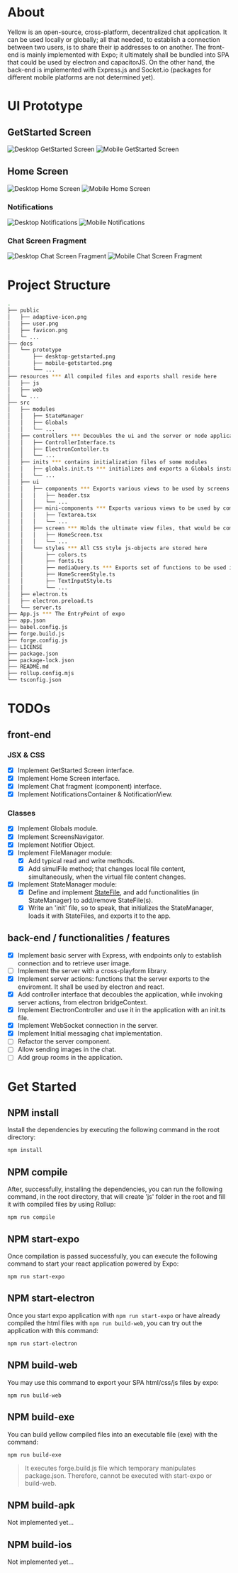 # About

Yellow is an open-source, cross-platform, decentralized chat application. It can be used locally or globally; all that needed, to establish a connection between two users, is to share their ip addresses to on another. The front-end is mainly implemented with Expo; it ultimately shall be bundled into SPA that could be used by electron and capacitorJS. On the other hand, the back-end is implemented with Express.js and Socket.io (packages for different mobile platforms are not determined yet).

# UI Prototype

## GetStarted Screen

![Desktop GetStarted Screen](./docs/prototype/desktop-getstarted.png)
![Mobile GetStarted Screen](./docs/prototype/mobile-getstarted.png)

## Home Screen

![Desktop Home Screen](./docs/prototype/desktop-home.png)
![Mobile Home Screen](./docs/prototype/mobile-home.png)

### Notifications

![Desktop Notifications](./docs/prototype/desktop-notification.png)
![Mobile Notifications](./docs/prototype/mobile-notification.png)

### Chat Screen Fragment

![Desktop Chat Screen Fragment](./docs/prototype/desktop-chat.png)
![Mobile Chat Screen Fragment](./docs/prototype/mobile-chat.png)

# Project Structure

```sh
.
├── public
│   ├── adaptive-icon.png
│   ├── user.png
│   ├── favicon.png
│   └─ ...
├── docs
│   └── prototype
│       ├── desktop-getstarted.png
│       ├── mobile-getstarted.png
│       └── ...
├── resources *** All compiled files and exports shall reside here
│   ├── js
│   ├── web
│   └─ ...
├── src
│   ├── modules
│   │   ├── StateManager
│   │   ├── Globals
│   │   └── ...
│   ├── controllers *** Decoubles the ui and the server or node application
│   │   ├── ControllerInterface.ts
│   │   ├── ElectronContoller.ts
│   │   └── ...
│   ├── inits *** contains initialization files of some modules
│   │   ├── globals.init.ts *** initializes and exports a Globals instance (to be shared everywhere else)
│   │   └── ...
│   ├── ui
│   │   ├── components *** Exports various views to be used by screens.
│   │   │   ├── header.tsx
│   │   │   └── ...
│   │   ├── mini-components *** Exports various views to be used by components
│   │   │   ├── Textarea.tsx
│   │   │   └── ...
│   │   ├── screen *** Holds the ultimate view files, that would be compiled by Rollup, and used by App.js
│   │   │   ├── HomeScreen.tsx
│   │   │   └── ...
│   │   └── styles *** All CSS style js-objects are stored here
│   │       ├── colors.ts
│   │       ├── fonts.ts
│   │       ├── mediaQuery.ts *** Exports set of functions to be used in css styles objects (e.g. isMobileDevice(): boolean)
│   │       ├── HomeScreenStyle.ts
│   │       ├── TextInputStyle.ts
│   │       └── ...
│   ├── electron.ts
│   ├── electron.preload.ts
│   └── server.ts
├── App.js *** The EntryPoint of expo
├── app.json
├── babel.config.js
├── forge.build.js
├── forge.config.js
├── LICENSE
├── package.json
├── package-lock.json
├── README.md
├── rollup.config.mjs
└── tsconfig.json
```

# TODOs

## front-end

### JSX & CSS

- [x] Implement GetStarted Screen interface.
- [x] Implement Home Screen interface.
- [x] Implement Chat fragment (component) interface.
- [x] Implement NotificationsContainer & NotificationView.

### Classes

- [x] Implement Globals module.
- [x] Implement ScreensNavigator.
- [x] Implement Notifier Object.
- [x] Implement FileManager module:
  - [x] Add typical read and write methods.
  - [x] Add simulFile method; that changes local file content, simultaneously, when the virtual file content changes.
- [x] Implement StateManager module:
  - [x] Define and implement [StateFile](./docs/statefile.md), and add functionalities (in StateManager) to add/remove StateFile(s).
  - [x] Write an 'init' file, so to speak, that initializes the StateManager, loads it with StateFiles, and exports it to the app.

## back-end / functionalities / features

- [x] Implement basic server with Express, with endpoints only to establish connection and to retrieve user image.
- [ ] Implement the server with a cross-playform library.
- [x] Implement server actions: functions that the server exports to the enviroment. It shall be used by electron and react.
- [x] Add controller interface that decoubles the application, while invoking server actions, from electron bridgeContext.
- [x] Implement ElectronController and use it in the application with an init.ts file.
- [x] Implement WebSocket connection in the server.
- [x] Implement Initial messaging chat implementation.
- [ ] Refactor the server component.
- [ ] Allow sending images in the chat.
- [ ] Add group rooms in the application.

# Get Started

## NPM install

Install the dependencies by executing the following command in the root directory:

```
npm install
```

## NPM compile

After, successfully, installing the dependencies, you can run the following command, in the root directory, that will create 'js' folder in the root and fill it with compiled files by using Rollup:

```
npm run compile
```

## NPM start-expo

Once compilation is passed successfully, you can execute the following command to start your react application powered by Expo:

```
npm run start-expo
```

## NPM start-electron

Once you start expo application with `npm run start-expo` or have already compiled the html files with `npm run build-web`, you can try out the application with this command:

```
npm run start-electron
```

## NPM build-web

You may use this command to export your SPA html/css/js files by expo:

```
npm run build-web
```

## NPM build-exe

You can build yellow compiled files into an executable file (exe) with the command:

```
npm run build-exe
```

> It executes forge.build.js file which temporary manipulates package.json. Therefore, cannot be executed with start-expo or build-web.

## NPM build-apk

Not implemented yet...

## NPM build-ios

Not implemented yet...
